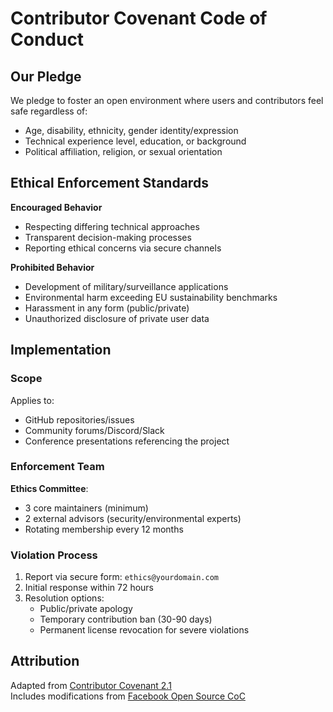 # Contributor Covenant Code of Conduct

## Our Pledge  
We pledge to foster an open environment where users and contributors feel safe regardless of:  
- Age, disability, ethnicity, gender identity/expression  
- Technical experience level, education, or background  
- Political affiliation, religion, or sexual orientation  

## Ethical Enforcement Standards  

**Encouraged Behavior**  
- Respecting differing technical approaches  
- Transparent decision-making processes  
- Reporting ethical concerns via secure channels  

**Prohibited Behavior**  
- Development of military/surveillance applications  
- Environmental harm exceeding EU sustainability benchmarks  
- Harassment in any form (public/private)  
- Unauthorized disclosure of private user data  

## Implementation  

### Scope  
Applies to:  
- GitHub repositories/issues  
- Community forums/Discord/Slack  
- Conference presentations referencing the project  

### Enforcement Team  
**Ethics Committee**:  
- 3 core maintainers (minimum)  
- 2 external advisors (security/environmental experts)  
- Rotating membership every 12 months  

### Violation Process  
1. Report via secure form: `ethics@yourdomain.com`  
2. Initial response within 72 hours  
3. Resolution options:  
   - Public/private apology  
   - Temporary contribution ban (30-90 days)  
   - Permanent license revocation for severe violations  

## Attribution  
Adapted from [Contributor Covenant 2.1](https://www.contributor-covenant.org/version/2/1/code_of_conduct/)  
Includes modifications from [Facebook Open Source CoC](https://opensource.fb.com/code-of-conduct/)
